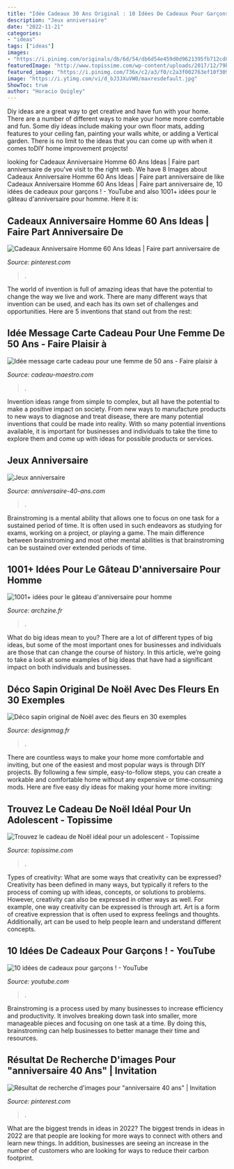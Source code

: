 ```yaml
---
title: "Idée Cadeaux 30 Ans Original : 10 Idées De Cadeaux Pour Garçons !"
description: "Jeux anniversaire"
date: "2022-11-21"
categories:
- "ideas"
tags: ["ideas"]
images:
- "https://i.pinimg.com/originals/db/6d/54/db6d54e459d0d9621395fb712cd83795.jpg"
featuredImage: "http://www.topissime.com/wp-content/uploads/2017/12/79b6b0aee0922f790acc745f5ddc8268.jpg"
featured_image: "https://i.pinimg.com/736x/c2/a3/f0/c2a3f002763ef10f309849ef9758bab8.jpg"
image: "https://i.ytimg.com/vi/d_bJ3JXuVW0/maxresdefault.jpg"
ShowToc: true
author: "Horacio Quigley"
---
```



Diy ideas are a great way to get creative and have fun with your home. There are a number of different ways to make your home more comfortable and fun. Some diy ideas include making your own floor mats, adding features to your ceiling fan, painting your walls white, or adding a Vertical garden. There is no limit to the ideas that you can come up with when it comes toDIY home improvement projects!

	

		
looking for Cadeaux Anniversaire Homme 60 Ans Ideas | Faire part anniversaire de you've visit to the right web. We have 8 Images about Cadeaux Anniversaire Homme 60 Ans Ideas | Faire part anniversaire de like Cadeaux Anniversaire Homme 60 Ans Ideas | Faire part anniversaire de, 10 idées de cadeaux pour garçons ! - YouTube and also 1001+ idées pour le gâteau d&#039;anniversaire pour homme. Here it is:
		
    
## Cadeaux Anniversaire Homme 60 Ans Ideas | Faire Part Anniversaire De

<img loading=lazy src="https://i.pinimg.com/736x/c2/a3/f0/c2a3f002763ef10f309849ef9758bab8.jpg" onerror="this.onerror=null;this.src='https://tse3.mm.bing.net/th?id=OIP.RZkwVsrSLdjd5-l2UA_1-AHaJ3&amp;pid=15.1';" alt="Cadeaux Anniversaire Homme 60 Ans Ideas | Faire part anniversaire de">

_Source: pinterest.com_

>. 

	

The world of invention is full of amazing ideas that have the potential to change the way we live and work. There are many different ways that invention can be used, and each has its own set of challenges and opportunities. Here are 5 inventions that stand out from the rest:

    
## Idée Message Carte Cadeau Pour Une Femme De 50 Ans - Faire Plaisir à

<img loading=lazy src="https://www.cadeau-maestro.com/img/cms/femme-50-message.jpg" onerror="this.onerror=null;this.src='https://tse1.mm.bing.net/th?id=OIP.ymK_EJXFoVALs9qPnQlTGAHaCx&amp;pid=15.1';" alt="Idée message carte cadeau pour une femme de 50 ans - Faire plaisir à">

_Source: cadeau-maestro.com_

>. 

	

Invention ideas range from simple to complex, but all have the potential to make a positive impact on society. From new ways to manufacture products to new ways to diagnose and treat disease, there are many potential inventions that could be made into reality. With so many potential inventions available, it is important for businesses and individuals to take the time to explore them and come up with ideas for possible products or services.

    
## Jeux Anniversaire

<img loading=lazy src="http://www.anniversaire-40-ans.com/images/article/jeux-anniversaire.jpg" onerror="this.onerror=null;this.src='https://tse4.mm.bing.net/th?id=OIP.3CneHf7G7r0KQ-WHlyLUggHaFj&amp;pid=15.1';" alt="Jeux anniversaire">

_Source: anniversaire-40-ans.com_

>. 

	

Brainstroming is a mental ability that allows one to focus on one task for a sustained period of time. It is often used in such endeavors as studying for exams, working on a project, or playing a game. The main difference between brainstroming and most other mental abilities is that brainstroming can be sustained over extended periods of time.

    
## 1001+ Idées Pour Le Gâteau D&#039;anniversaire Pour Homme

<img loading=lazy src="https://archzine.fr/wp-content/uploads/2017/04/les-gateaux-d-anniversaire-adulte-gateau-d-anniversaire-originale-ourson.jpg" onerror="this.onerror=null;this.src='https://tse3.mm.bing.net/th?id=OIP.LEHupntDej0urN_aXNMGxAHaLM&amp;pid=15.1';" alt="1001+ idées pour le gâteau d&#039;anniversaire pour homme">

_Source: archzine.fr_

>. 

	

What do big ideas mean to you?
There are a lot of different types of big ideas, but some of the most important ones for businesses and individuals are those that can change the course of history. In this article, we’re going to take a look at some examples of big ideas that have had a significant impact on both individuals and businesses.

    
## Déco Sapin Original De Noël Avec Des Fleurs En 30 Exemples

<img loading=lazy src="https://designmag.fr/wp-content/uploads/2020/12/arbre-de-noel-original-fruits-secs.jpg" onerror="this.onerror=null;this.src='https://tse4.mm.bing.net/th?id=OIP.WFPH82DGJrl4xQ3HdSqWkgHaLD&amp;pid=15.1';" alt="Déco sapin original de Noël avec des fleurs en 30 exemples">

_Source: designmag.fr_

>. 

	

There are countless ways to make your home more comfortable and inviting, but one of the easiest and most popular ways is through DIY projects. By following a few simple, easy-to-follow steps, you can create a workable and comfortable home without any expensive or time-consuming mods. Here are five easy diy ideas for making your home more inviting: 

    
## Trouvez Le Cadeau De Noël Idéal Pour Un Adolescent - Topissime

<img loading=lazy src="http://www.topissime.com/wp-content/uploads/2017/12/79b6b0aee0922f790acc745f5ddc8268.jpg" onerror="this.onerror=null;this.src='https://tse4.mm.bing.net/th?id=OIP.ebawruCSL3kKzHRfXdyCaAHaEK&amp;pid=15.1';" alt="Trouvez le cadeau de Noël idéal pour un adolescent - Topissime">

_Source: topissime.com_

>. 

	

Types of creativity: What are some ways that creativity can be expressed?
Creativity has been defined in many ways, but typically it refers to the process of coming up with ideas, concepts, or solutions to problems. However, creativity can also be expressed in other ways as well. For example, one way creativity can be expressed is through art. Art is a form of creative expression that is often used to express feelings and thoughts. Additionally, art can be used to help people learn and understand different concepts.

    
## 10 Idées De Cadeaux Pour Garçons ! - YouTube

<img loading=lazy src="https://i.ytimg.com/vi/d_bJ3JXuVW0/maxresdefault.jpg" onerror="this.onerror=null;this.src='https://tse3.mm.bing.net/th?id=OIP.IiP3GlgTZzHePs8MQX7QaQHaEK&amp;pid=15.1';" alt="10 idées de cadeaux pour garçons ! - YouTube">

_Source: youtube.com_

>. 

	

Brainstroming is a process used by many businesses to increase efficiency and productivity. It involves breaking down task into smaller, more manageable pieces and focusing on one task at a time. By doing this, brainstroming can help businesses to better manage their time and resources.

    
## Résultat De Recherche D&#039;images Pour &quot;anniversaire 40 Ans&quot; | Invitation

<img loading=lazy src="https://i.pinimg.com/originals/db/6d/54/db6d54e459d0d9621395fb712cd83795.jpg" onerror="this.onerror=null;this.src='https://tse3.mm.bing.net/th?id=OIP.2fBx-huM6wSx-Bou8gHiAAHaJ4&amp;pid=15.1';" alt="Résultat de recherche d&#039;images pour &quot;anniversaire 40 ans&quot; | Invitation">

_Source: pinterest.com_

>. 

	

What are the biggest trends in ideas in 2022?
The biggest trends in ideas in 2022 are that people are looking for more ways to connect with others and learn new things. In addition, businesses are seeing an increase in the number of customers who are looking for ways to reduce their carbon footprint.

